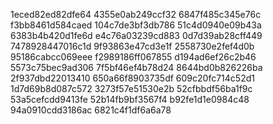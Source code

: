 1eced82ed82dfe64
4355e0ab249ccf32
6847f485c345e76c
f3bb8461d584caed
104c7de3bf3db786
51c4d0940e09b43a
6383b4b420d1fe6d
e4c76a03239cd883
0d7d39ab28cff449
7478928447016c1d
9f93863e47cd3e1f
2558730e2fef4d0b
95186cabcc069eee
f2989186ff067855
d194ad6ef26c2b46
5573c75bec9ad306
7f5bf46ef4b78d24
8644bd0b826226ba
2f937dbd22013410
650a66f8903735df
609c20fc714c52d1
1d7d69b8d087c572
3273f57e51530e2b
52cfbbdf56ba1f9c
53a5cefcdd9413fe
52b14fb9bf3567f4
b92fe1d1e0984c48
94a0910cdd3186ac
6821c4f1df6a6a78

